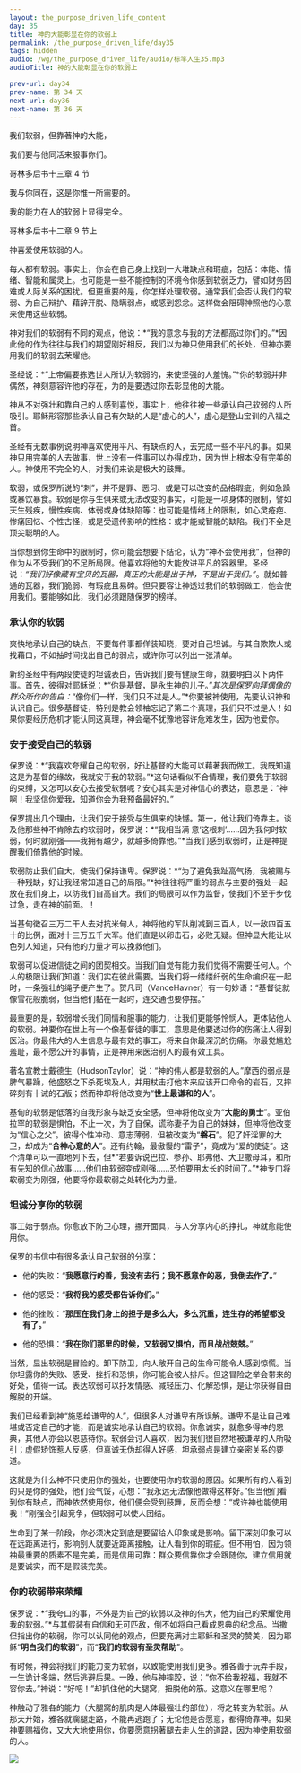```yaml
---
layout: the_purpose_driven_life_content
day: 35
title: 神的大能彰显在你的软弱上
permalink: /the_purpose_driven_life/day35
tags: hidden
audio: /wg/the_purpose_driven_life/audio/标竿人生35.mp3
audioTitle: 神的大能彰显在你的软弱上

prev-url: day34
prev-name: 第 34 天
next-url: day36
next-name: 第 36 天
---
```


<div class="center script poem">
<p>我们软弱，但靠著神的大能，</p>
<p>我们要与他同活来服事你们。</p>
<p class="sp-verse">哥林多后书十三章 4 节</p>
</div>
<div class="center script poem">
<p>我与你同在，这是你惟一所需要的。</p>
<p> 我的能力在人的软弱上显得完全。</p>
<p class="sp-verse">哥林多后书十二章 9 节上</p>
</div>
<p class="first">神喜爱使用软弱的人。</p>

每人都有软弱。事实上，你会在自己身上找到一大堆缺点和瑕疵，包括：体能、情绪、智能和属灵上。也可能是一些不能控制的环境令你感到软弱乏力，譬如财务困难或人际关系的困扰。但更重要的是，你怎样处理软弱。通常我们会否认我们的软弱、为自己辩护、藉辞开脱、隐瞒弱点，或感到怨忿。这样做会阻碍神照他的心意来使用这些软弱。

神对我们的软弱有不同的观点，他说：*“我的意念与我的方法都高过你们的。”*因此他的作为往往与我们的期望刚好相反，我们以为神只使用我们的长处，但神亦要用我们的软弱去荣耀他。

圣经说：*“上帝偏要拣选世人所认为软弱的，来使坚强的人羞愧。”*你的软弱并非偶然，神刻意容许他的存在，为的是要透过你去彰显他的大能。

神从不对强壮和靠自己的人感到喜悦，事实上，他往往被一些承认自己软弱的人所吸引。耶稣形容那些承认自己有欠缺的人是“虚心的人”，虚心是登山宝训的八福之首。

圣经有无数事例说明神喜欢使用平凡、有缺点的人，去完成一些不平凡的事。如果神只用完美的人去做事，世上没有一件事可以办得成功，因为世上根本没有完美的人。神使用不完全的人，对我们来说是极大的鼓舞。

软弱，或保罗所说的“刺”，并不是罪、恶习、或是可以改变的品格瑕疵，例如急躁或暴饮暴食。软弱是你与生俱来或无法改变的事实，可能是一项身体的限制，譬如天生残疾，慢性疾病、体弱或身体缺陷等：也可能是情绪上的限制，如心灵疮疤、惨痛回忆、个性古怪，或是受遗传影响的性格：或才能或智能的缺陷。我们不全是顶尖聪明的人。

当你想到你生命中的限制时，你可能会想要下结论，认为“神不会使用我”，但神的作为从不受我们的不足所局限。他喜欢将他的大能放进平凡的容器里。圣经说：*“我们好像藏有宝贝的瓦器，真正的大能是出于神，不是出于我们。”*。就如普通的瓦器，我们脆弱、有瑕疵且易碎。但只要容让神透过我们的软弱做工，他会使用我们。要能够如此，我们必须跟随保罗的榜样。

### 承认你的软弱

爽快地承认自己的缺点，不要每件事都佯装知晓，要对自己坦诚。与其自欺欺人或找藉口，不如抽时间找出自己的弱点，或许你可以列出一张清单。

新约圣经中有两段使徒的坦诚表白，告诉我们要有健康生命，就要明白以下两件事。首先，彼得对耶稣说：*“你是基督，是永生神的儿子。”*其次是保罗向拜偶像的群众所作的告白：*“像你们一样，我们只不过是人。”*你要被神使用，先要认识神和认识自己。很多基督徒，特别是教会领袖忘记了第二个真理，我们只不过是人！如果你要经历危机才能认同这真理，神会毫不犹豫地容许危难发生，因为他爱你。

### 安于接受自己的软弱

保罗说：*“我喜欢夸耀自己的软弱，好让基督的大能可以藉著我而做工。我既知道这是为基督的缘故，我就安于我的软弱。”*这句话看似不合情理，我们要免于软弱的束缚，又怎可以安心去接受软弱呢？安心其实是对神信心的表达，意思是：“神啊！我坚信你爱我，知道你会为我预备最好的。”

保罗提出几个理由，让我们安于接受与生俱来的缺憾。第一，他让我们倚靠主。谈及他那些神不肯除去的软弱时，保罗说：*“我相当满
意‘这根刺’……因为我何时软弱，何时就刚强——我拥有越少，就越多倚靠他。”*当我们感到软弱时，正是神提醒我们倚靠他的时候。

软弱防止我们自大，使我们保持谦卑。保罗说：*“为了避免我趾高气扬，我被赐与一种残缺，好让我经常知道自己的局限。”*神往往将严重的弱点与主要的强处一起放在我们身上，以防我们自高自大。我们的局限可以作为监督，使我们不至于步伐过急，走在神的前面。！

当基甸徵召三万二干人去对抗米甸人，神将他的军队削减到三百人，以一敌四百五十的比例，面对十三万五千大军。他们直是以卵击石，必败无疑。但神显大能让以色列人知道，只有他的力量才可以挽救他们。

软弱可以促进信徒之间的团契相交。当我们自觉有能力我们觉得不需要任何人。个人的极限让我们知道：我们实在彼此需要。当我们将一缕缕纤弱的生命编织在一起时，一条强壮的绳子便产生了。贺凡司（VanceHavner）有一句妙语：“基督徒就像雪花般脆弱，但当他们黏在一起时，连交通也要停摆。”

最重要的是，软弱增长我们同情和服事的能力，让我们更能够怜悯人，更体贴他人的软弱。神要你在世上有一个像基督徒的事工，意思是他要透过你的伤痛让人得到医治。你最伟大的人生信息与最有效的事工，将来自你最深沉的伤痛。你最觉尴尬羞耻，最不愿公开的事情，正是神用来医治别人的最有效工具。

著名宣教士戴德生（HudsonTaylor）说：“神的伟人都是软弱的人。”摩西的弱点是脾气暴躁，他盛怒之下杀死埃及人，并用杖击打他本来应该开口命令的岩石，又摔碎刻有十诫的石版；然而神却将他改变为“**世上最谦和的人**”。

基甸的软弱是低落的自我形象与缺乏安全感，但神将他改变为“**大能的勇士**”。亚伯拉罕的软弱是惧怕，不止一次，为了自保，谎称妻子为自己的妹妹，但神将他改变为“信心之父”。彼得个性冲动、意志薄弱，但被改变为“**磐石**”。犯了奸淫罪的大卫，却成为“**合神心意的人**”。还有约翰，最傲慢的“雷子”，竟成为“爱的使徒”。这个清单可以一直地列下去，但*“若要诉说巴拉、参孙、耶弗他、大卫撒母耳，和所有先知的信心故事……他们由软弱变成刚强……恐怕要用太长的时间了。”*神专门将软弱变为刚强，他要将你最软弱之处转化为力量。

### 坦诚分享你的软弱

事工始于弱点。你愈放下防卫心理，挪开面具，与人分享内心的挣扎，神就愈能使用你。

保罗的书信中有很多承认自己软弱的分享：

- 他的失败：“**我愿意行的善，我没有去行；我不愿意作的恶，我倒去作了。**”

- 他的感受：“**我将我的感受都告诉你们。**”

- 他的挫败：“**那压在我们身上的担子是多么大，多么沉重，连生存的希望都没有了。**”

- 他的恐惧：“**我在你们那里的时候，又软弱又惧怕，而且战战兢兢。**”

当然，显出软弱是冒险的。卸下防卫，向人敞开自己的生命可能令人感到惊慌。当你坦露你的失败、感受、挫折和恐惧，你可能会被人排斥。但这冒险之举会带来的好处，值得一试。表达软弱可以抒发情感、减轻压力、化解恐惧，是让你获得自由解脱的开端。

我们已经看到神“施恩给谦卑的人”，但很多人对谦卑有所误解。谦卑不是让自己难堪或否定自己的才能，而是诚实地承认自己的软弱。你愈诚实，就愈多得神的恩典，其他人亦会以恩慈待你。软弱会讨人喜欢，因为我们很自然地被谦卑的人所吸引；虚假矫饰惹人反感，但真诚无伪却得人好感，坦承弱点是建立亲密关系的要道。

这就是为什么神不只使用你的强处，也要使用你的软弱的原因。如果所有的人看到的只是你的强处，他们会气馁，心想：“我永远无法像他做得这样好。”但当他们看到你有缺点，而神依然使用你，他们便会受到鼓舞，反而会想：“或许神也能使用我！”刚强会引起竞争，但软弱可以使人团结。

生命到了某一阶段，你必须决定到底是要留给人印象或是影响。留下深刻印象可以在远距离进行，影响别人就要近距离接触，让人看到你的瑕疵。但不用怕，因为领袖最重要的质素不是完美，而是信用可靠：群众要信靠你才会跟随你，建立信用就是要诚实，而不是假装完美。

### 你的软弱带来荣耀

保罗说：*“我夸口的事，不外是为自己的软弱以及神的伟大，他为自己的荣耀使用我的软弱。”*与其假装有自信和无可匹敌，倒不如将自己看成恩典的纪念品。当撒但指出你的软弱，你可以认同他的观点，但要充满对主耶稣和圣灵的赞美，因为耶稣“**明白我们的软弱**”，而“**我们的软弱有圣灵帮助**”。

有时候，神会将我们的能力变为软弱，以致能使用我们更多。雅各善于玩弄手段，一生诡计多端，然后逃避后果。一晚，他与神摔跤，说：“你不给我祝福，我就不容你去。”神说：“好吧！”却抓住他的大腿窝，扭脱他的筋。这意义在哪里呢？

神触动了雅各的能力（大腿窝的肌肉是人体最强壮的部位），将之转变为软弱。从那天开始，雅各就瘸腿走路，不能再逃跑了；无论他是否愿意，都得倚靠神。如果神要赐福你，又大大地使用你，你要愿意拐著腿去走人生的道路，因为神使用软弱的人。

<div class="article-img-wrapper">
  <img src="https://typora-1259024198.cos.ap-beijing.myqcloud.com/wg/the_purpose_driven_life/image/day35_card.jpg">
</div>
